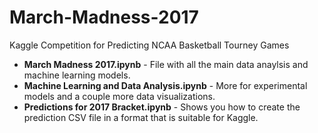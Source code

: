 # March-Madness-2017
Kaggle Competition for Predicting NCAA Basketball Tourney Games

* **March Madness 2017.ipynb** - File with all the main data anaylsis and machine learning models. 
* **Machine Learning and Data Analysis.ipynb** - More for experimental models and a couple more data visualizations. 
* **Predictions for 2017 Bracket.ipynb** - Shows you how to create the prediction CSV file in a format that is suitable for Kaggle. 
